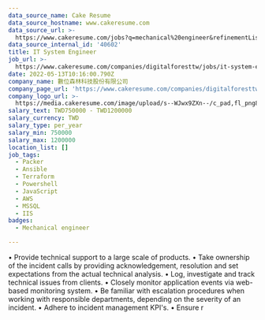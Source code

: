 ```yaml
---
data_source_name: Cake Resume
data_source_hostname: www.cakeresume.com
data_source_url: >-
  https://www.cakeresume.com/jobs?q=mechanical%20engineer&refinementList%5Blang_name%5D%5B0%5D=English&refinementList%5Bsalary_type%5D=per_year&range%5Bsalary_range%5D%5Bmin%5D=1000000&page=3
data_source_internal_id: '40602'
title: IT System Engineer
job_url: >-
  https://www.cakeresume.com/companies/digitalforesttw/jobs/it-system-engineer-f38f83
date: 2022-05-13T10:16:00.790Z
company_name: 數位森林科技股份有限公司
company_page_url: 'https://www.cakeresume.com/companies/digitalforesttw'
company_logo_url: >-
  https://media.cakeresume.com/image/upload/s--WJwx9ZXn--/c_pad,fl_png8,h_200,w_200/v1652436384/frrpfcgbmlmom5fk3qal.png
salary_text: TWD750000 - TWD1200000
salary_currency: TWD
salary_type: per_year
salary_min: 750000
salary_max: 1200000
location_list: []
job_tags:
  - Packer
  - Ansible
  - Terraform
  - Powershell
  - JavaScript
  - AWS
  - MSSQL
  - IIS
badges:
  - Mechanical engineer

---
```


• Provide technical support to a large scale of products. • Take ownership of the incident calls by providing acknowledgement, resolution and set expectations from the actual technical analysis. • Log, investigate and track technical issues from clients. • Closely monitor application events via web-based monitoring system. • Be familiar with escalation procedures when working with responsible departments, depending on the severity of an incident. • Adhere to incident management KPI's. • Ensure r